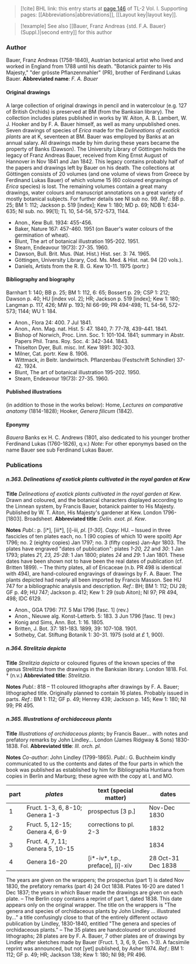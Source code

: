> [!cite] BHL link: this entry starts at [page 146](https://www.biodiversitylibrary.org/page/33120277) of TL-2 Vol. I.
> Supporting pages: [[Abbreviations|abbreviations]], [[Layout key|layout key]].

> [!example] See also [[Bauer, Franz Andreas {std. F.A. Bauer} (Suppl.)|second entry]] for this author

### Author

Bauer, Franz Andreas (1758-1840), Austrian botanical artist who lived and worked in England from 1788 until his death. "Botanick painter to His Majesty," "der grösste Pflanzenmahler" (PR), brother of Ferdinand Lukas Bauer. 
**Abbreviated name**: *F. A. Bauer*

#### Original drawings

A large collection of original drawings in pencil and in watercolour (e.g. 127 of British Orchids) is preserved at BM (from the Banksian library). The collection includes plates published in works by W. Aiton, A. B. Lambert, W. J. Hooker and by F. A. Bauer himself, as well as many unpublished ones. Seven drawings of species of *Erica* made for the *Delineations of exotick plants* are at K, seventeen at BM. Bauer was employed by Banks at an annual salary. All drawings made by him during these years became the property of Banks (Dawson). The University Library of Göttingen holds the legacy of Franz Andreas Bauer, received from King Ernst August of Hannover in Nov 1841 and Jan 1842. This legacy contains probably half of the papers and drawings left by Bauer on his death. The collections at Göttingen consists of 20 volumes (and one volume of views from Greece by Ferdinand Lukas Bauer) of which volume 15 (60 coloured engravings of *Erica* species) is lost. The remaining volumes contain a great many drawings, water colours and manuscript annotations on a great variety of mostly botanical subjects. For further details see NI sub no. 99.
*Ref*.: BB p. 25; BM 1: 112; Jackson p. 519 \[index\]; Kew 1: 180; MD p. 69; NDB 1: 634-635; NI sub. no. 99\[1\]; TL 10, 54-56, 572-573, 1144.
- Anon., Kew Bull. 1934: 455-456.
- Baker, Nature 167: 457-460. 1951 (on Bauer's water colours of the germination of wheat).
- Blunt, The art of botanical illustration 195-202. 1951.
- Stearn, Endeavour 19(73): 27-35. 1960.
- Dawson, Bull. Brit. Mus. (Nat. Hist.) Hist. ser. 3: 74. 1965.
- Göttingen, University Library, Cod. Ms. Med. & Hist. nat. 94 (20 vols.).
- Daniels, Artists from the R. B. G. Kew 10-11. 1975 (portr.)

#### Bibliography and biography

Barnhart 1: 140; BB p. 25; BM 1: 112, 6: 65; Bossert p. 29; CSP 1: 212; Dawson p. 40; HU \[index vol. 2\]; HR; Jackson p. 519 \[index\]; Kew 1: 180; Langman p. 117, 426; MW p. 193; NI 66-99; PR 494-498; TL 54-56, 572-573; 1144; WU 1: 184.
- Anon., Flora 24: 400. 7 Jul 1841.
- Anon., Ann. Mag. nat. Hist. 5: 47. 1840, 7: 77-78, 439-441. 1841.
- Bishop of Norwich, Proc. Linn. Soc. 1: 101-104. 1841; summary in Abstr. Papers Phil. Trans. Roy. Soc. 4: 342-344. 1843.
- Thiselton Dyer, Bull. misc. Inf. Kew 1891: 302-303.
- Milner, Cat. portr. Kew 8. 1906.
- Wittmack, *in* Beitr. landwirtsch. Pflanzenbau (Festschrift Schindler) 37-42. 1924.
- Blunt, The art of botanical illustration 195-202. 1950.
- Stearn, Endeavour 19(73): 27-35. 1960.

#### Published illustrations

(in addition to those in the works below): Home, *Lectures on comparative anatomy* (1814-1828); Hooker, *Genera filicum* (1842).

#### Eponymy

*Bauera* Banks ex H. C. Andrews (1801, also dedicated to his younger brother Ferdinand Lukas (1760-1826), q.v.)
*Note*: For other eponymys based on the name Bauer see sub Ferdinand Lukas Bauer.

### Publications

##### n.363. Delineations of exotick plants cultivated in the royal garden at Kew

**Title**
*Delineations of exotick plants cultivated in the royal garden at Kew*. Drawn and coloured, and the botanical characters displayed according to the Linnean system, by Francis Bauer, botanick painter to His Majesty. Published by W. T. Aiton, His Majesty's gardener at Kew. London 1796-\[1803\]. Broadsheet.
**Abbreviated title**: *Delin. exot. pl. Kew*.

**Notes**
*Publ*.: p. \[i\*\], \[iii\*\], \[i\]-iii, *pl*. \[*1-30*\]. *Copy*: HU. – Issued in three fascicles of ten plates each, no. 1 (90 copies of which 10 were spoilt) Apr 1796; no. 2 (eighty copies) Jan 1797; no. 3 (fifty copies) Jan-Apr 1803. The plates have engraved "dates of publication": plates *1-20, 22* and *30*: 1 Jan 1793; plates *21, 23, 25-28*: 1 Jan 1800; plates *24* and *29*: 1 Jan 1801. These dates have been shown not to have been the real dates of publication (cf. Britten 1899). – The thirty plates, all of Ericaceae (n.b. PR 498 is identical with 494), are hand-coloured engravings of drawings by F. A. Bauer. The plants depicted had nearly all been imported by Francis Masson. See HU 747 for a bibliographic analysis and description.
*Ref*.: BH; BM 1: 112; DU 28; GF p. 49; HU 747; Jackson p. 412; Kew 1: 29 (sub Aiton); NI 97; PR 494, 498; IDC 6129.
- Anon., GGA 1796: 717. 5 Mai 1796 \[fasc. 1\] (rev.)
- Anon., Nieuwe alg. Konst-Letterb. 5: 183. 3 Jun 1796 \[fasc. 1\] (rev.)
- Konig and Sims, Ann. Bot. 1: 16. 1805.
- Britten, J. Bot. 37: 181-183. 1899, 39: 107-108. 1901.
- Sotheby, Cat. Stiftung Botanik 1: 30-31. 1975 (sold at *£* 1, 900).

##### n.364. Strelitzia depicta

**Title**
*Strelitzia depicta* or coloured figures of the known species of the genus Strelitzia from the drawings in the Banksian library. London 1818. Fol. † (n.v.)
**Abbreviated title**: *Strelitzia*.

**Notes**
*Publ*.: 818 – 11 coloured lithographs after drawings by F. A. Bauer; lithographed title. Originally planned to contain 16 plates. Probably issued in parts.
*Ref*.: BM 1: 112; GF p. 49; Henrey 439; Jackson p. 145; Kew 1: 180; NI 99; PR 495.

##### n.365. Illustrations of orchidaceous plants

**Title**
*Illustrations of orchidaceous plants*; by Francis Bauer... with notes and prefatory remarks by John Lindley... London (James Ridgway & Sons) 1830-1838. Fol.
**Abbreviated title**: *Ill. orch. pl.*

**Notes**
*Co-author*: John Lindley (1799-1865).
*Publ*.: G. Buchheim kindly communicated to us the contents and dates of the four parts in which the book was published as established by him for Bibliographia Huntiana from copies in Berlin and Marburg; these agree with the copy at L and MO.

|part	|*plates*	|text (special matter)	|dates|
|---	|---	|---	|---	|
|1	|Fruct. 1-3, 6, 8-10; Genera 1-3	|prospectus \[3 p.\]	|Nov-Dec 1830|
|2	|Fruct. 5, 12-15; Genera 4, 6-9	|corrections to pl. 2-3	|1832|
|3	|Fruct. 4, 7, 11; Genera 5, 10-15	|	|1834|
|4	|Genera 16-20	|\[i\*-iv\*, t.p., preface\], \[i\]-xiv	|28 Oct-31 Dec 1838|

The years are given on the wrappers; the prospectus (part 1) is dated Nov 1830, the prefatory remarks (part 4) 24 Oct 1838. Plates 16-20 are dated 1 Dec 1837; the years in which Bauer made the drawings are given on each plate. – The Berlin copy contains a reprint of part 1, dated 1838. This date appears only on the original wrapper. The title on the wrappers is "The genera and species of orchidaceous plants by John Lindley ... illustrated by..." a title confusingly close to that of the entirely different octavo publication by Lindley, 1830-1840, entitled "The genera and species of orchidaceous plants." – The 35 plates are handcoloured or uncoloured lithographs; 28 plates are by F. A. Bauer, 7 other plates are of drawings by Lindley after sketches made by Bauer (Fruct. 1, 3, 6, 9, Gen. 1-3). A facsimile reprint was announced, but not \[yet\] published, by Asher 1974.
*Ref*.: BM 1: 112; GF p. 49; HR; Jackson 138; Kew 1: 180; NI 98; PR 496.


